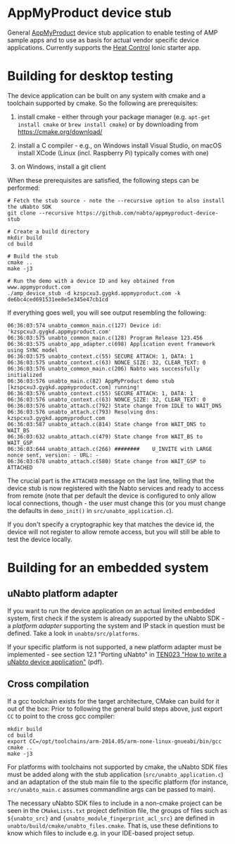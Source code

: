 # AppMyProduct device stub

General [AppMyProduct](https://www.appmyproduct.com) device stub
application to enable testing of AMP sample apps and to use as basis
for actual vendor specific device applications. Currently supports the
[Heat Control](https://github.com/nabto/ionic-starter-nabto) Ionic
starter app.

# Building for desktop testing

The device application can be built on any system with cmake and a toolchain supported by cmake. So the following are prerequisites:

1. install cmake - either through your package manager (e.g. `apt-get install cmake` or `brew install cmake`) or by downloading from https://cmake.org/download/

2. install a C compiler - e.g., on Windows install Visual Studio, on macOS install XCode (Linux (incl. Raspberry Pi) typically comes with one)

3. on Windows, install a git client

When these prerequisites are satisfied, the following steps can be performed:


```
# Fetch the stub source - note the --recursive option to also install the uNabto SDK
git clone --recursive https://github.com/nabto/appmyproduct-device-stub

# Create a build directory
mkdir build
cd build

# Build the stub
cmake ..
make -j3

# Run the demo with a device ID and key obtained from www.appmyproduct.com 
./amp_device_stub -d kzspcxu3.gygkd.appmyproduct.com -k de6bc4ced691531ee8e5e345e47cb1cd
```

If everything goes well, you will see output resembling the following:

```console
06:36:03:574 unabto_common_main.c(127) Device id: 'kzspcxu3.gygkd.appmyproduct.com'
06:36:03:575 unabto_common_main.c(128) Program Release 123.456
06:36:03:575 unabto_app_adapter.c(698) Application event framework using SYNC model
06:36:03:575 unabto_context.c(55) SECURE ATTACH: 1, DATA: 1
06:36:03:575 unabto_context.c(63) NONCE_SIZE: 32, CLEAR_TEXT: 0
06:36:03:576 unabto_common_main.c(206) Nabto was successfully initialized
06:36:03:576 unabto_main.c(82) AppMyProduct demo stub [kzspcxu3.gygkd.appmyproduct.com] running!
06:36:03:576 unabto_context.c(55) SECURE ATTACH: 1, DATA: 1
06:36:03:576 unabto_context.c(63) NONCE_SIZE: 32, CLEAR_TEXT: 0
06:36:03:576 unabto_attach.c(792) State change from IDLE to WAIT_DNS
06:36:03:576 unabto_attach.c(793) Resolving dns: kzspcxu3.gygkd.appmyproduct.com
06:36:03:587 unabto_attach.c(814) State change from WAIT_DNS to WAIT_BS
06:36:03:632 unabto_attach.c(479) State change from WAIT_BS to WAIT_GSP
06:36:03:644 unabto_attach.c(266) ########    U_INVITE with LARGE nonce sent, version: - URL: -
06:36:03:678 unabto_attach.c(580) State change from WAIT_GSP to ATTACHED
```

The crucial part is the `ATTACHED` message on the last line, telling that the device stub is now registered with the Nabto services and ready to access from remote (note that per default the device is configured to only allow local connections, though - the user must change this (or you must change the defaults in `demo_init()` in `src/unabto_application.c`).

If you don't specify a cryptographic key that matches the device id, the device will not register to allow remote access, but you will still be able to test the device locally.

# Building for an embedded system

## uNabto platform adapter

If you want to run the device application on an actual limited
embedded system, first check if the system is already supported by the
uNabto SDK - a _platform adapter_ supporting the system and IP stack
in question must be defined. Take a look in `unabto/src/platforms`.

If your specific platform is not supported, a new platform adapter
must be implemented - see section 12.1 "Porting uNabto" in [TEN023 "How to
write a uNabto device
application"](https://www.nabto.com/downloads/docs/TEN023%20Writing%20a%20uNabto%20Device%20Application.pdf)
(pdf).

## Cross compilation

If a gcc toolchain exists for the target architecture, CMake can build
for it out of the box: Prior to following the general build steps
above, just export `CC` to point to the cross gcc compiler:

```
mkdir build
cd build
export CC=/opt/toolchains/arm-2014.05/arm-none-linux-gnueabi/bin/gcc
cmake ..
make -j3
```

For platforms with toolchains not supported by cmake, the uNabto SDK
files must be added along with the stub application
(`src/unabto_application.c`) and an adaptation of the stub main file
to the specific platform (for instance, `src/unabto_main.c` assumes
commandline args can be passed to main).

The necessary uNabto SDK files to include in a non-cmake project can
be seen in the `CMakeLists.txt` project definition file, the groups of
files such as `${unabto_src}` and
`{unabto_module_fingerprint_acl_src}` are defined in
`unabto/build/cmake/unabto_files.cmake`. That is, use these
definitions to know which files to include e.g. in your IDE-based project
setup.
